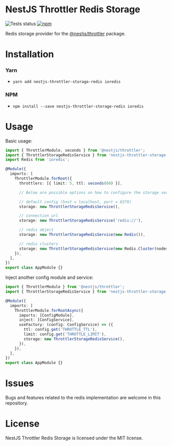 # NestJS Throttler Redis Storage

![Tests status](https://img.shields.io/github/actions/workflow/status/kkoomen/nestjs-throttler-storage-redis/tests.yml?branch=master)
[![npm](https://img.shields.io/npm/v/nestjs-throttler-storage-redis)](https://www.npmjs.com/package/nestjs-throttler-storage-redis)

Redis storage provider for the [@nestjs/throttler](https://github.com/nestjs/throttler) package.

# Installation

### Yarn

- `yarn add nestjs-throttler-storage-redis ioredis`

### NPM

- `npm install --save nestjs-throttler-storage-redis ioredis`

# Usage

Basic usage:

```ts
import { ThrottlerModule, seconds } from '@nestjs/throttler';
import { ThrottlerStorageRedisService } from 'nestjs-throttler-storage-redis';
import Redis from 'ioredis';

@Module({
  imports: [
    ThrottlerModule.forRoot({
      throttlers: [{ limit: 5, ttl: seconds(60) }],

      // Below are possible options on how to configure the storage service.

      // default config (host = localhost, port = 6379)
      storage: new ThrottlerStorageRedisService(),

      // connection url
      storage: new ThrottlerStorageRedisService('redis://'),

      // redis object
      storage: new ThrottlerStorageRedisService(new Redis()),

      // redis clusters
      storage: new ThrottlerStorageRedisService(new Redis.Cluster(nodes, options)),
    }),
  ],
})
export class AppModule {}
```

Inject another config module and service:

```ts
import { ThrottlerModule } from '@nestjs/throttler';
import { ThrottlerStorageRedisService } from 'nestjs-throttler-storage-redis';

@Module({
  imports: [
    ThrottlerModule.forRootAsync({
      imports: [ConfigModule],
      inject: [ConfigService],
      useFactory: (config: ConfigService) => ({
        ttl: config.get('THROTTLE_TTL'),
        limit: config.get('THROTTLE_LIMIT'),
        storage: new ThrottlerStorageRedisService(),
      }),
    }),
  ],
})
export class AppModule {}
```

# Issues

Bugs and features related to the redis implementation are welcome in this
repository.

# License

NestJS Throttler Redis Storage is licensed under the MIT license.
